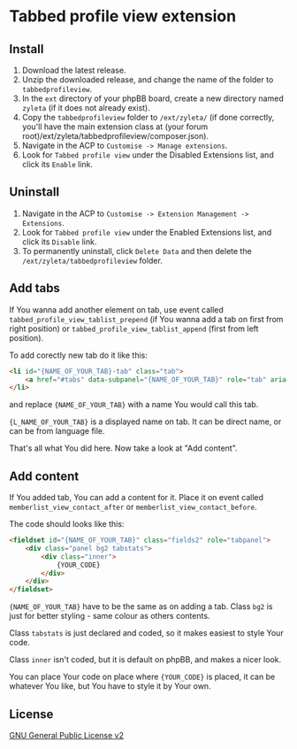 # Tabbed profile view extension

## Install

1. Download the latest release.
2. Unzip the downloaded release, and change the name of the folder to `tabbedprofileview`.
3. In the `ext` directory of your phpBB board, create a new directory named `zyleta` (if it does not already exist).
4. Copy the `tabbedprofileview` folder to `/ext/zyleta/` (if done correctly, you'll have the main extension class at (your forum root)/ext/zyleta/tabbedprofileview/composer.json).
5. Navigate in the ACP to `Customise -> Manage extensions`.
6. Look for `Tabbed profile view` under the Disabled Extensions list, and click its `Enable` link.

## Uninstall

1. Navigate in the ACP to `Customise -> Extension Management -> Extensions`.
2. Look for `Tabbed profile view` under the Enabled Extensions list, and click its `Disable` link.
3. To permanently uninstall, click `Delete Data` and then delete the `/ext/zyleta/tabbedprofileview` folder.

## Add tabs

If You wanna add another element on tab, use event called `tabbed_profile_view_tablist_prepend` (if You wanna add a tab on first from right position) or `tabbed_profile_view_tablist_append` (first from left position).

To add corectly new tab do it like this:
```html
<li id="{NAME_OF_YOUR_TAB}-tab" class="tab">
	<a href="#tabs" data-subpanel="{NAME_OF_YOUR_TAB}" role="tab" aria-controls="{NAME_OF_YOUR_TAB}">{L_NAME_OF_YOUR_TAB}</a>
</li>
```
and replace `{NAME_OF_YOUR_TAB}` with a name You would call this tab.

`{L_NAME_OF_YOUR_TAB}` is a displayed name on tab. It can be direct name, or can be from language file.

That's all what You did here. Now take a look at "Add content".

## Add content
If You added tab, You can add a content for it. Place it on event called `memberlist_view_contact_after` or `memberlist_view_contact_before`.

The code should looks like this:
```html
<fieldset id="{NAME_OF_YOUR_TAB}" class="fields2" role="tabpanel">
	<div class="panel bg2 tabstats">
		<div class="inner">
			{YOUR_CODE}
		</div>
	</div>
</fieldset>
```
`{NAME_OF_YOUR_TAB}` have to be the same as on adding a tab. Class `bg2` is just for better styling - same colour as others contents.

Class `tabstats` is just declared and coded, so it makes easiest to style Your code.

Class `inner` isn't coded, but it is default on phpBB, and makes a nicer look.

You can place Your code on place where `{YOUR_CODE}` is placed, it can be whatever You like, but You have to style it by Your own.


## License
[GNU General Public License v2](http://opensource.org/licenses/GPL-2.0)
